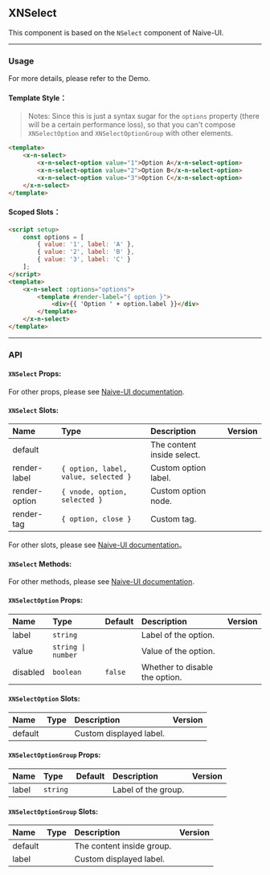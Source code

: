 ﻿## XNSelect

This component is based on the `NSelect` component of Naive-UI.

---

### Usage

For more details, please refer to the Demo.

#### Template Style：

> Notes: Since this is just a syntax sugar for the `options` property (there will be a certain performance loss), so that you can't compose `XNSelectOption` and `XNSelectOptionGroup` with other elements.

```html
<template>
    <x-n-select>
        <x-n-select-option value="1">Option A</x-n-select-option>
        <x-n-select-option value="2">Option B</x-n-select-option>
        <x-n-select-option value="3">Option C</x-n-select-option>
    </x-n-select>
</template>
```

#### Scoped Slots：

```html
<script setup>
    const options = [
        { value: '1', label: 'A' },
        { value: '2', label: 'B' },
        { value: '3', label: 'C' }
    ];
</script>
<template>
    <x-n-select :options="options">
        <template #render-label="{ option }">
            <div>{{ 'Option ' + option.label }}</div>
        </template>
    </x-n-select>
</template>
```

---

### API

#### `XNSelect` Props:

For other props, please see [Naive-UI documentation](https://www.naiveui.com/en-US/os-theme/components/select#Select-Props).

#### `XNSelect` Slots:

| Name          | Type                                 | Description                | Version |
| :------------ | :----------------------------------- | :------------------------- | :------ |
| default       |                                      | The content inside select. |         |
| render-label  | `{ option, label, value, selected }` | Custom option label.       |         |
| render-option | `{ vnode, option, selected }`        | Custom option node.        |         |
| render-tag    | `{ option, close }`                  | Custom tag.                |         |

For other slots, please see [Naive-UI documentation](https://www.naiveui.com/en-US/os-theme/components/select#Select-Slots)。

#### `XNSelect` Methods:

For other methods, please see [Naive-UI documentation](https://www.naiveui.com/en-US/os-theme/components/select#Select-Methods).

#### `XNSelectOption` Props:

| Name     | Type               | Default | Description                    | Version |
| :------- | :----------------- | :------ | :----------------------------- | :------ |
| label    | `string`           |         | Label of the option.           |         |
| value    | `string \| number` |         | Value of the option.           |         |
| disabled | `boolean`          | `false` | Whether to disable the option. |         |

#### `XNSelectOption` Slots:

| Name    | Type | Description             | Version |
| :------ | :--- | :---------------------- | :------ |
| default |      | Custom displayed label. |         |

#### `XNSelectOptionGroup` Props:

| Name  | Type     | Default | Description         | Version |
| :---- | :------- | :------ | :------------------ | :------ |
| label | `string` |         | Label of the group. |         |

#### `XNSelectOptionGroup` Slots:

| Name    | Type | Description               | Version |
| :------ | :--- | :------------------------ | :------ |
| default |      | The content inside group. |         |
| label   |      | Custom displayed label.   |         |
